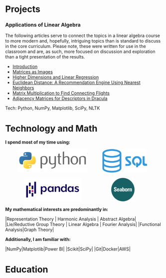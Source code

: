 # Projects

<div class="proj">
<h3>Applications of Linear Algebra</h3>
<p> The following articles serve to connect the topics in a linear algebra course to more modern and, hopefully, intriguing topics than is standard to discuss in the core curriculum.  Please note, these were written for use in the classroom and are, as such, more focused on discussion and exploration than a tight presentation of the results.</p>

<ul> 
  <li><a href="https://jowenthomas.github.io/linear-algebra-applications/" target="_blank">Introduction</a></li>
<li><a href="https://jowenthomas.github.io/linear-algebra-applications/assets/pages/matrices-as-images.html" target="_blank">Matrices as Images</a></li>
<li><a href="https://jowenthomas.github.io/linear-algebra-applications/assets/pages/higher-dimensions-and-linear-regression.html" target="_blank">Higher Dimensions and Linear Regression</a></li>
<li><a href="https://jowenthomas.github.io/linear-algebra-applications/assets/pages/euclidean-distance-a-recommendation-engine-using-nearest-neighbors.html" target="_blank">Euclidean Distance: A Recommendation Engine Using Nearest Neighbors</a></li>
<li><a href="https://jowenthomas.github.io/linear-algebra-applications/assets/pages/matrix-multiplication-to-find-connecting-flights.html" target="_blank">Matrix Multiplication to Find Connecting Flights</a></li>
<li><a href="https://jowenthomas.github.io/linear-algebra-applications/assets/pages/adjacency-matrices-for-descriptors-in-dracula.html" target="_blank">Adjacency Matrices for Descriptors in Dracula</a></li>
</ul>

<p>Tech: Python, NumPy, Matplotlib, SciPy, NLTK</p>
</div>



# Technology and Math

**I spend most of my time using:**

&nbsp;&nbsp;&nbsp;&nbsp;&nbsp;&nbsp;&nbsp;&nbsp;&nbsp;&nbsp;<img src="./assets/language_logos/python.png" alt="python" height="75"/> &nbsp;&nbsp;&nbsp;&nbsp;&nbsp;&nbsp;&nbsp;&nbsp;&nbsp;&nbsp; <img src="./assets/language_logos/sql.png" alt="sql" height="75"/>

&nbsp;&nbsp;&nbsp;&nbsp;&nbsp;&nbsp;&nbsp;&nbsp;&nbsp;&nbsp;&nbsp;&nbsp;&nbsp;&nbsp;&nbsp;<img src="./assets/language_logos/pandas.png" alt="pandas" height="75"/> &nbsp;&nbsp;&nbsp;&nbsp;&nbsp;&nbsp;&nbsp;&nbsp;&nbsp;&nbsp;&nbsp;&nbsp;&nbsp;&nbsp;&nbsp;&nbsp;&nbsp;&nbsp;&nbsp;&nbsp;&nbsp;&nbsp;&nbsp;<img src="./assets/language_logos/seaborn.png" alt="seaborn" height="75"/>


**My mathematical interests are predominantly in:**

|Representation Theory | Harmonic Analysis  |   Abstract Algebra|
|Lie/Reductive Group Theory  |   Linear Algebra  |   Fourier Analysis|
|Functional Analysis|Graph Theory|

**Additionally, I am familiar with:**

|NumPy|Matplotlib|Power BI|
|Scikit|SciPy|
|Git|Docker|AWS|





# Education

